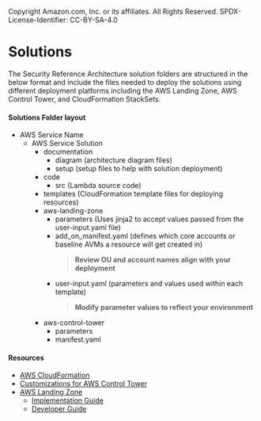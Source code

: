 Copyright Amazon.com, Inc. or its affiliates. All Rights Reserved. SPDX-License-Identifier: CC-BY-SA-4.0

# Solutions

The Security Reference Architecture solution folders are structured in the below format and include the files needed to deploy the solutions using different deployment platforms including the AWS Landing Zone, AWS Control Tower, and CloudFormation StackSets.

#### Solutions Folder layout

- AWS Service Name
   - AWS Service Solution
      - documentation
         - diagram (architecture diagram files)
         - setup (setup files to help with solution deployment)
      - code 
         - src (Lambda source code)
      - templates (CloudFormation template files for deploying resources)
      - aws-landing-zone
         - parameters (Uses jinja2 to accept values passed from the user-input.yaml file)                    
         - add_on_manifest.yaml (defines which core accounts or baseline AVMs a resource will get created in)
           > **Review OU and account names align with your deployment**
         - user-input.yaml (parameters and values used within each template)
           > **Modify parameter values to reflect your environment**
      - aws-control-tower
         - parameters
         - manifest.yaml                                                                      

#### Resources

- [AWS CloudFormation](https://docs.aws.amazon.com/AWSCloudFormation/latest/UserGuide/Welcome.html)
- [Customizations for AWS Control Tower](https://aws.amazon.com/solutions/implementations/customizations-for-aws-control-tower/)
- [AWS Landing Zone](https://aws.amazon.com/solutions/implementations/aws-landing-zone/)
   - [Implementation Guide](https://s3.amazonaws.com/www.awslandingzone.com/guides/aws-landing-zone-implementation-guide.pdf)
   - [Developer Guide](https://s3.amazonaws.com/www.awslandingzone.com/guides/aws-landing-zone-developer-guide.pdf)